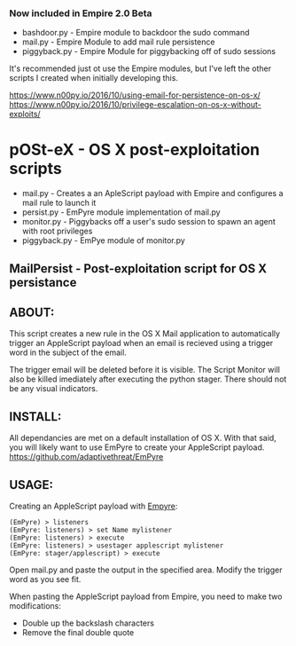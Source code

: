 ### Now included in Empire 2.0 Beta
- bashdoor.py - Empire module to backdoor the sudo command
- mail.py - Empire Module to add mail rule persistence 
- piggyback.py - Empire Module for piggybacking off of sudo sessions

It's recommended just ot use the Empire modules, but I've left the other scripts I created when initially developing this.  

https://www.n00py.io/2016/10/using-email-for-persistence-on-os-x/
https://www.n00py.io/2016/10/privilege-escalation-on-os-x-without-exploits/

# pOSt-eX - OS X post-exploitation scripts
- mail.py - Creates a an ApleScript payload with Empire and configures a mail rule to launch it
- persist.py - EmPyre module implementation of mail.py
- monitor.py - Piggybacks off a user's sudo session to spawn an agent with root privileges 
- piggyback.py - EmPye module of monitor.py

## MailPersist - Post-exploitation script for OS X persistance 

## ABOUT:
This script creates a new rule in the OS X Mail application to automatically trigger an AppleScript payload when an email is recieved using a trigger word in the subject of the email.

The trigger email will be deleted before it is visible.  The Script Monitor will also be killed imediately after executing the python stager. There should not be any visual indicators. 

## INSTALL:

All dependancies are met on a default installation of OS X.  With that said, you will likely want to use EmPyre to create your AppleScript payload. 
https://github.com/adaptivethreat/EmPyre

## USAGE:
Creating an AppleScript payload with [Empyre](https://github.com/adaptivethreat/EmPyre):
```
(EmPyre) > listeners
(EmPyre: listeners) > set Name mylistener
(EmPyre: listeners) > execute
(EmPyre: listeners) > usestager applescript mylistener
(EmPyre: stager/applescript) > execute
```
Open mail.py and paste the output in the specified area.  Modify the trigger word as you see fit.  

When pasting the AppleScript payload from Empire, you need to make two modifications:
- Double up the backslash characters
- Remove the final double quote 


